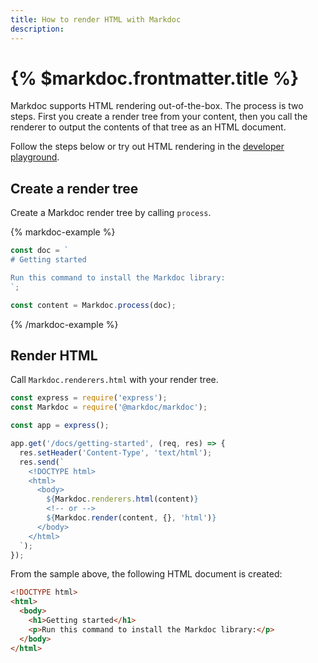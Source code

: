 ```yaml
---
title: How to render HTML with Markdoc
description:
---
```


# {% $markdoc.frontmatter.title %}


Markdoc supports HTML rendering out-of-the-box. The process is two steps. First you create a render tree from your content, then you call the renderer to output the contents of that tree as an HTML document. 

Follow the steps below or try out HTML rendering in the [developer playground](/sandbox?mode=html).

## Create a render tree

Create a Markdoc render tree by calling `process`.

{% markdoc-example %}

  ```js
  const doc = `
  # Getting started

  Run this command to install the Markdoc library:
  `;

  const content = Markdoc.process(doc);
  ```

  {% /markdoc-example %}

## Render HTML

Call `Markdoc.renderers.html` with your render tree.

```js
const express = require('express');
const Markdoc = require('@markdoc/markdoc');

const app = express();

app.get('/docs/getting-started', (req, res) => {
  res.setHeader('Content-Type', 'text/html');
  res.send(`
    <!DOCTYPE html>
    <html>
      <body>
        ${Markdoc.renderers.html(content)}
        <!-- or --> 
        ${Markdoc.render(content, {}, 'html')}
      </body>
    </html>
  `);
});
```

From the sample above, the following HTML document is created: 

```html
<!DOCTYPE html>
<html>
  <body>
    <h1>Getting started</h1>
    <p>Run this command to install the Markdoc library:</p>
  </body>
</html>
```